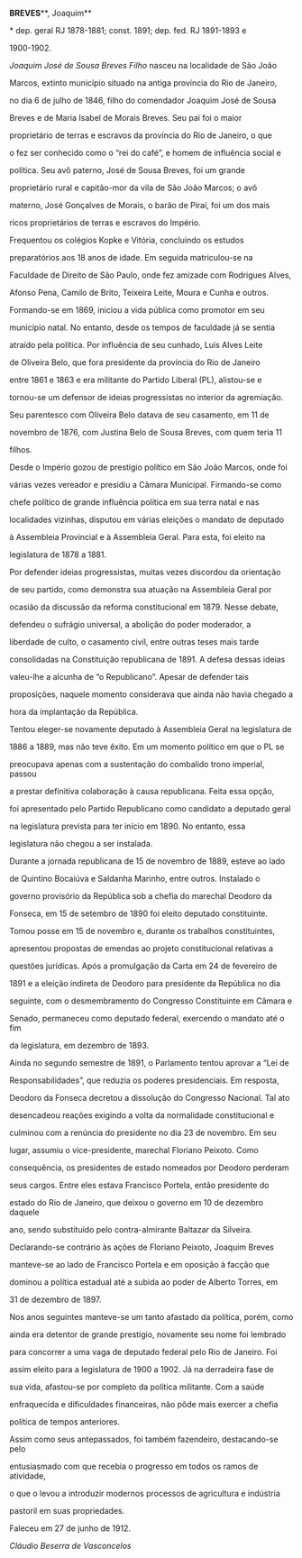 **BREVES****, Joaquim**



\* dep. geral RJ 1878-1881; const. 1891; dep. fed. RJ 1891-1893 e

1900-1902.



*Joaquim José de Sousa Breves Filho* nasceu na localidade de São João

Marcos, extinto município situado na antiga província do Rio de Janeiro,

no dia 6 de julho de 1846, filho do comendador Joaquim José de Sousa

Breves e de Maria Isabel de Morais Breves. Seu pai foi o maior

proprietário de terras e escravos da província do Rio de Janeiro, o que

o fez ser conhecido como o “rei do café”, e homem de influência social e

política. Seu avô paterno, José de Sousa Breves, foi um grande

proprietário rural e capitão-mor da vila de São João Marcos; o avô

materno, José Gonçalves de Morais, o barão de Piraí, foi um dos mais

ricos proprietários de terras e escravos do Império.



Frequentou os colégios Kopke e Vitória, concluindo os estudos

preparatórios aos 18 anos de idade. Em seguida matriculou-se na

Faculdade de Direito de São Paulo, onde fez amizade com Rodrigues Alves,

Afonso Pena, Camilo de Brito, Teixeira Leite, Moura e Cunha e outros.

Formando-se em 1869, iniciou a vida pública como promotor em seu

município natal. No entanto, desde os tempos de faculdade já se sentia

atraído pela política. Por influência de seu cunhado, Luís Alves Leite

de Oliveira Belo, que fora presidente da província do Rio de Janeiro

entre 1861 e 1863 e era militante do Partido Liberal (PL), alistou-se e

tornou-se um defensor de ideias progressistas no interior da agremiação.

Seu parentesco com Oliveira Belo datava de seu casamento, em 11 de

novembro de 1876, com Justina Belo de Sousa Breves, com quem teria 11

filhos.



Desde o Império gozou de prestígio político em São João Marcos, onde foi

várias vezes vereador e presidiu a Câmara Municipal. Firmando-se como

chefe político de grande influência política em sua terra natal e nas

localidades vizinhas, disputou em várias eleições o mandato de deputado

à Assembleia Provincial e à Assembleia Geral. Para esta, foi eleito na

legislatura de 1878 a 1881.



Por defender ideias progressistas, muitas vezes discordou da orientação

de seu partido, como demonstra sua atuação na Assembleia Geral por

ocasião da discussão da reforma constitucional em 1879. Nesse debate,

defendeu o sufrágio universal, a abolição do poder moderador, a

liberdade de culto, o casamento civil, entre outras teses mais tarde

consolidadas na Constituição republicana de 1891. A defesa dessas ideias

valeu-lhe a alcunha de “o Republicano”. Apesar de defender tais

proposições, naquele momento considerava que ainda não havia chegado a

hora da implantação da República.



Tentou eleger-se novamente deputado à Assembleia Geral na legislatura de

1886 a 1889, mas não teve êxito. Em um momento político em que o PL se

preocupava apenas com a sustentação do combalido trono imperial, passou

a prestar definitiva colaboração à causa republicana. Feita essa opção,

foi apresentado pelo Partido Republicano como candidato a deputado geral

na legislatura prevista para ter início em 1890. No entanto, essa

legislatura não chegou a ser instalada.



Durante a jornada republicana de 15 de novembro de 1889, esteve ao lado

de Quintino Bocaiúva e Saldanha Marinho, entre outros. Instalado o

governo provisório da República sob a chefia do marechal Deodoro da

Fonseca, em 15 de setembro de 1890 foi eleito deputado constituinte.

Tomou posse em 15 de novembro e, durante os trabalhos constituintes,

apresentou propostas de emendas ao projeto constitucional relativas a

questões jurídicas. Após a promulgação da Carta em 24 de fevereiro de

1891 e a eleição indireta de Deodoro para presidente da República no dia

seguinte, com o desmembramento do Congresso Constituinte em Câmara e

Senado, permaneceu como deputado federal, exercendo o mandato até o fim

da legislatura, em dezembro de 1893.



Ainda no segundo semestre de 1891, o Parlamento tentou aprovar a “Lei de

Responsabilidades”, que reduzia os poderes presidenciais. Em resposta,

Deodoro da Fonseca decretou a dissolução do Congresso Nacional. Tal ato

desencadeou reações exigindo a volta da normalidade constitucional e

culminou com a renúncia do presidente no dia 23 de novembro. Em seu

lugar, assumiu o vice-presidente, marechal Floriano Peixoto. Como

consequência, os presidentes de estado nomeados por Deodoro perderam

seus cargos. Entre eles estava Francisco Portela, então presidente do

estado do Rio de Janeiro, que deixou o governo em 10 de dezembro daquele

ano, sendo substituído pelo contra-almirante Baltazar da Silveira.

Declarando-se contrário às ações de Floriano Peixoto, Joaquim Breves

manteve-se ao lado de Francisco Portela e em oposição à facção que

dominou a política estadual até a subida ao poder de Alberto Torres, em

31 de dezembro de 1897.



Nos anos seguintes manteve-se um tanto afastado da política, porém, como

ainda era detentor de grande prestígio, novamente seu nome foi lembrado

para concorrer a uma vaga de deputado federal pelo Rio de Janeiro. Foi

assim eleito para a legislatura de 1900 a 1902. Já na derradeira fase de

sua vida, afastou-se por completo da política militante. Com a saúde

enfraquecida e dificuldades financeiras, não pôde mais exercer a chefia

política de tempos anteriores.



Assim como seus antepassados, foi também fazendeiro, destacando-se pelo

entusiasmado com que recebia o progresso em todos os ramos de atividade,

o que o levou a introduzir modernos processos de agricultura e indústria

pastoril em suas propriedades.



Faleceu em 27 de junho de 1912.



*Cláudio Beserra de Vasconcelos*



